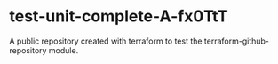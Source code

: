 # test-unit-complete-A-fx0TtT
A public repository created with terraform to test the terraform-github-repository module.
